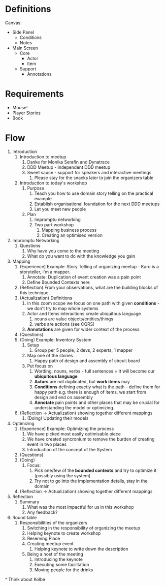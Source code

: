 # Definitions


Canvas:
- Side Panel
	- Conditions
	- Notes
- Main Screen
	- Core
		- Actor
		- Item
	- Support
		- Annotations

# Requirements
- Mouse!
- Player Stories
- Book


# Flow
1. Introduction
	1. Introduction to meetup
		1. Danke for Monika Serafin and Dynatrace
		2. DDD Meetup - independent DDD meetup
		3. Sweet sauce - support for speakers and interactive meetings
			1. Please stay for the snacks later to join the organizers table
	2. Introduction to today's workshop
		1. Purpose
			1. Teach you how to use domain story telling on the practical example
			2. Establish organisational foundation for the next DDD meetups
			3. Let you meet new people
		2. Plan
			1. Impromptu networking
			2. Two part workshop
				1. Mapping business process
				2. Creating an optimised version
2. Impromptu Networking
	1. Questions
		1. Why have you come to the meeting
		2. What do you want to do with the knowledge you gain 
3. Mapping
	1. (Experience) Example: Story Telling of organizing meetup - Karo is a storyteller, I'm a mapper.
		1. Annotate: Duplication of event creation was a pain point
		2. Define Bounded Contexts here
	2. (Reflection) From your observations, what are the building blocks of this technique.
	3. (Actualization) Definitions
		1. In this zoom scope we focus on one path with given **conditions** - we don't try to map whole systems
		2. Actor and Items interactions create ubiquitous language
			1. nouns are value objects/entities/things
			2. verbs are actions (see CQRS)
		3. **Annotations** are given for wider context of the process
	4. (Questions)
	5. (Doing) Example: Inventory System
		1. Setup
			1. Group per 5 people, 2 devs, 2 experts, 1 mapper
		2. Map one of the stories
			1. Happy path of design and assembly of circuit board
		3. Put focus on
			1. Wording, nouns, verbs - full sentences = It will become our **ubiquitous language**
			2. **Actors** are not duplicated, but **work items** may
			3. **Conditions** defining exactly what is the path - define them for happy path e.g. there is enough of items, we start from design and end on assembly
			4. **Annotate** pain points and other places that may be crucial for understanding the model or optimizing.
	6. (Reflection -> Actualization) showing together different mappings
		1. (Doing) Updating their models
4. Optimizing
	1. (Experience) Example: Optimizing the process
		1. We have picked most easily optimisable piece
		2. We have created syncronium to remove the burden of creating event in two places
		3. Introduction of the concept of the System
	2. (Questions)
	3. (Doing)
		1. Focus:
			1. Pick one/few of the **bounded contexts** and try to optimize it (possibly using the system)
			2. Try not to go into the implementation details, stay in the domain
	4. (Reflection -> Actualization) showing together different mappings
5. Reflection
	1. Summary
		1. What was the most impactful for us in this workshop
		2. Any feedback?
6. Round table
	1. Responsibilities of the organizers
		1. Switching in the responsibility of organizing the meetup
		2. Helping keynote to create workshop 
		3. Reserving Place
		4. Creating meetup event
			1. Helping keynote to write down the description
		5. Being a host of the meeting
			1. Introducing the keynote
			2. Executing some facilitation
			3. Moving people for the drinks


^ Think about Kolbe